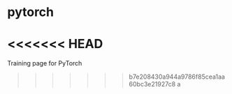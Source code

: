 # pytorch
<<<<<<< HEAD
=======
Training page for PyTorch
>>>>>>> b7e208430a944a9786f85cea1aa60bc3e21927c8
a